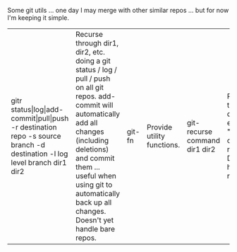 Some git utils ... one day I may merge with other similar repos ... but for now I'm keeping it simple.

<table>
<tr>

<td>gitr status|log|add-commit|pull|push -r destination repo -s source branch -d destination -l log level branch dir1 dir2</td>
<td>Recurse through dir1, dir2, etc. doing a git status / log / pull / push on all git repos.  add-commit will automatically add all changes (including deletions) and commit them ... useful when using git to automatically back up all changes.  Doesn't yet handle bare repos.</td>
<td>git-fn</td>
<td>Provide utility functions.</td>
<td>git-recurse command dir1 dir2</td>
<td>Recurse through dir1, dir2, etc. doing "command" on all git repos.  Doesn't yet handle bare repos.</td>

</tr>
</table>


